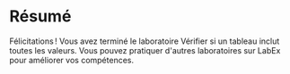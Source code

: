 # Résumé

Félicitations ! Vous avez terminé le laboratoire Vérifier si un tableau inclut toutes les valeurs. Vous pouvez pratiquer d'autres laboratoires sur LabEx pour améliorer vos compétences.
